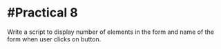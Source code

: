 #Practical 8
============
Write a script to display number of elements in the form and name of the form when user clicks on button. 
